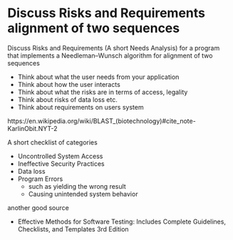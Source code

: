 # Discuss Risks and Requirements alignment of two sequences

Discuss Risks and Requirements (A short Needs Analysis) for a program that implements a Needleman–Wunsch algorithm for alignment of two sequences
- Think about what the user needs from your application
- Think about how the user interacts
- Think about what the risks are in terms of access, legality 
- Think about risks of data loss etc.
- Think about requirements on users system
<p>
https://en.wikipedia.org/wiki/BLAST_(biotechnology)#cite_note-KarlinObit.NYT-2


A short checklist of categories
-  Uncontrolled System Access
-  Ineffective Security Practices
-  Data loss
-  Program Errors
   -   such as yielding the wrong result
   -   Causing unintended system behavior

another good source 
- Effective Methods for Software Testing: Includes Complete Guidelines, Checklists, and Templates 3rd Edition 
